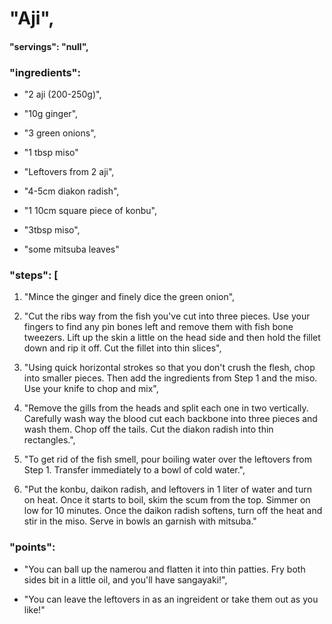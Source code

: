 # "Aji",

#### "servings": "null",
### "ingredients":
- "2 aji (200-250g)",
- "10g ginger",
- "3 green onions",
- "1 tbsp miso"

- "Leftovers from 2 aji",
- "4-5cm diakon radish",
- "1 10cm square piece of konbu",
- "3tbsp miso",
- "some mitsuba leaves"

    
### "steps": [
1. "Mince the ginger and finely dice the green onion",

2. "Cut the ribs way from the fish you've cut into three pieces. Use your fingers to find any pin bones left and remove them with fish bone tweezers. Lift up the skin a little on the head side and then hold the fillet down and rip it off. Cut the fillet into thin slices",

3. "Using quick horizontal strokes so that you don't crush the flesh, chop into smaller pieces. Then add the ingredients from Step 1 and the miso. Use your knife to chop and mix",


4. "Remove the gills from the heads and split each one in two vertically. Carefully wash way the blood cut each backbone into three pieces and wash them. Chop off the tails. Cut the diakon radish into thin rectangles.",

5. "To get rid of the fish smell, pour boiling water over the leftovers from Step 1. Transfer immediately to a bowl of cold water.",

6. "Put the konbu, daikon radish, and leftovers in 1 liter of water and turn on heat. Once it starts to boil, skim the scum from the top. Simmer on low for 10 minutes. Once the daikon radish softens, turn off the heat and stir in the miso. Serve in bowls an garnish with mitsuba."

### "points": 
- "You can ball up the namerou and flatten it into thin patties. Fry both sides  bit in a little oil, and you'll have sangayaki!",

- "You can leave the leftovers in as an ingreident or take them out as you like!"
